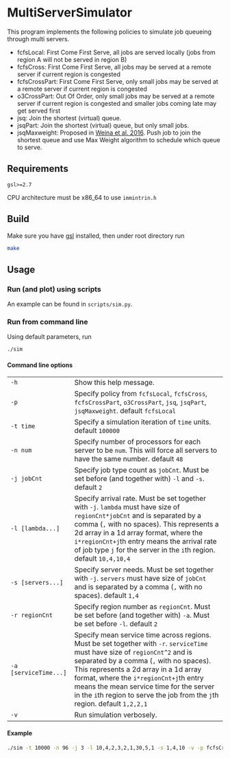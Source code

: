 # MultiServerSimulator

This program implements the following policies to simulate job queueing through multi servers.

- fcfsLocal: First Come First Serve, all jobs are served locally (jobs from region A will not be served in region B)
- fcfsCross: First Come First Serve, all jobs may be served at a remote server if current region is congested
- fcfsCrossPart: First Come First Serve, only small jobs may be served at a remote server if current region is congested
- o3CrossPart: Out Of Order, only small jobs may be served at a remote server if current region is congested and smaller jobs coming late may get served first
- jsq: Join the shortest (virtual) queue.
- jsqPart: Join the shortest (virtual) queue, but only small jobs.
- jsqMaxweight: Proposed in [Weina et al. 2016](https://ieeexplore.ieee.org/document/6566957). Push job to join the shortest queue and use Max Weight algorithm to schedule which queue to serve.

## Requirements

`gsl>=2.7`

CPU architecture must be x86\_64 to use `immintrin.h`

## Build

Make sure you have [gsl](https://www.gnu.org/software/gsl/) installed, then under root directory run 
```bash
make
```

## Usage

### Run (and plot) using scripts

  An example can be found in `scripts/sim.py`.

### Run from command line

  Using default parameters, run 
  ```bash
  ./sim
  ```

#### Command line options

<table>
  <tr>
    <td><code>-h</code></td>
    <td>Show this help message.</td>
  </tr>
  <tr>
  <tr>
    <td><code>-p</code></td>
    <td>Specify policy from <code>fcfsLocal</code>, <code>fcfsCross</code>, <code>fcfsCrossPart</code>, <code>o3CrossPart</code>, <code>jsq</code>, <code>jsqPart</code>, <code>jsqMaxweight</code>. default <code>fcfsLocal</code></td>
  </tr>
    <td><code>-t time</code></td>
    <td>Specify a simulation iteration of <code>time</code> units. default <code>100000</code></td>
  </tr>
  <tr>
    <td><code>-n num</code></td>
    <td>Specify number of processors for each server to be <code>num</code>. This will force all servers to have the same number. default <code>48</code></td>
  </tr>
  <tr>
    <td><code>-j jobCnt</code></td>
    <td>Specify job type count as <code>jobCnt</code>. Must be set before (and together with) <code>-l</code> and <code>-s</code>. default <code>2</code></td>
  </tr>
  <tr>
    <td><code>-l [lambda...]</code></td>
    <td>Specify arrival rate. Must be set together with <code>-j</code>. <code>lambda</code> must have size of <code>regionCnt*jobCnt</code> and is separated by a comma (<code>,</code> with no spaces). This represents a 2d array in a 1d array format, where the <code>i*regionCnt+j</code>th entry means the arrival rate of job type <code>j</code> for the server in the <code>i</code>th region. default <code>10,4,10,4</code></td>
  </tr>
  <tr>
    <td><code>-s [servers...]</code></td>
    <td>Specify server needs. Must be set together with <code>-j</code>. <code>servers</code> must have size of <code>jobCnt</code> and is separated by a comma (<code>,</code> with no spaces). default <code>1,4</code></td>
  </tr>
  <tr>
    <td><code>-r regionCnt</code></td>
    <td>Specify region number as <code>regionCnt</code>. Must be set before (and together with) <code>-a</code>. Must be set before <code>-l</code>. default <code>2</code></td>
  </tr>
  <tr>
    <td><code>-a [serviceTime...]</code></td>
    <td>Specify mean service time across regions. Must be set together with <code>-r</code>. <code>serviceTime</code> must have size of <code>regionCnt^2</code> and is separated by a comma (<code>,</code> with no spaces). This represents a 2d array in a 1d array format, where the <code>i*regionCnt+j</code>th entry means the mean service time for the server in the <code>i</code>th region to serve the job from the <code>j</code>th region. default <code>1,2,2,1</code></td>
  </tr>
  <tr>
    <td><code>-v</code></td>
    <td>Run simulation verbosely.</td>
  </tr>
<table>

#### Example
```bash
./sim -t 10000 -n 96 -j 3 -l 10,4,2,3,2,1,30,5,1 -s 1,4,10 -v -p fcfsCross -r 3 -a 1,2,3,2,1,4,3,4,1
```
